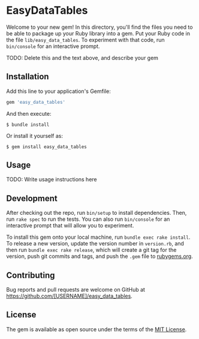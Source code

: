 # EasyDataTables

Welcome to your new gem! In this directory, you'll find the files you need to be able to package up your Ruby library into a gem. Put your Ruby code in the file `lib/easy_data_tables`. To experiment with that code, run `bin/console` for an interactive prompt.

TODO: Delete this and the text above, and describe your gem

## Installation

Add this line to your application's Gemfile:

```ruby
gem 'easy_data_tables'
```

And then execute:

    $ bundle install

Or install it yourself as:

    $ gem install easy_data_tables

## Usage

TODO: Write usage instructions here

## Development

After checking out the repo, run `bin/setup` to install dependencies. Then, run `rake spec` to run the tests. You can also run `bin/console` for an interactive prompt that will allow you to experiment.

To install this gem onto your local machine, run `bundle exec rake install`. To release a new version, update the version number in `version.rb`, and then run `bundle exec rake release`, which will create a git tag for the version, push git commits and tags, and push the `.gem` file to [rubygems.org](https://rubygems.org).

## Contributing

Bug reports and pull requests are welcome on GitHub at https://github.com/[USERNAME]/easy_data_tables.


## License

The gem is available as open source under the terms of the [MIT License](https://opensource.org/licenses/MIT).
